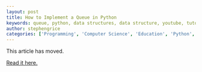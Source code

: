 ```yaml
---
layout: post
title: How to Implement a Queue in Python
keywords: queue, python, data structures, data structure, youtube, tutorial, learning, education, how to
author: stephengrice
categories: ['Programming', 'Computer Science', 'Education', 'Python', 'Tutorial']
---
```


This article has moved.

<a href="https://linebylinecode.com/2017/06/23/how-to-implement-a-queue-from-scratch-using-python/">Read it here.</a>
